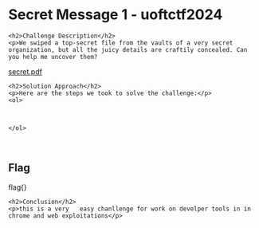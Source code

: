 
<!DOCTYPE html>
<html>

<body>
    <h1>Secret Message 1 - uoftctf2024</h1>

    <h2>Challenge Description</h2>
    <p>We swiped a top-secret file from the vaults of a very secret organization, but all the juicy details are craftily concealed. Can you help me uncover them?
<a href="https://cybersecctf.github.io/blog/2024/uoftcctf2024/secretmessage/secret.pdf">secret.pdf</a>

</p>
 
    <h2>Solution Approach</h2>
    <p>Here are the steps we took to solve the challenge:</p>
    <ol>
     
       
    
    </ol>
<br>
    <h2>Flag</h2>
    <p class="flag">flag{}
</p>

    <h2>Conclusion</h2>
    <p>this is a very   easy chanllenge for work on develper tools in in chrome and web exploitations</p>
</body>
</html>


